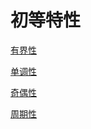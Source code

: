 # 初等特性

[有界性](有界性/有界性.md "有界性")

[单调性](单调性/单调性.md "单调性")

[奇偶性](奇偶性/奇偶性.md "奇偶性")

[周期性](周期性/周期性.md "周期性")
